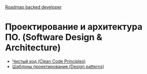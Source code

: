 [Roadmap backed developer](/README.md)

# Проектирование и архитектура ПО. (Software Design & Architecture)

- [Чистый код (Clean Code Principles)](docs/SoftwareDesign&Architecture/CleanCode/CleanCode.md)
- [Шаблоны проектирования (Design patterns)](/docs/DesignPatterns/DesignPatterns.md)
